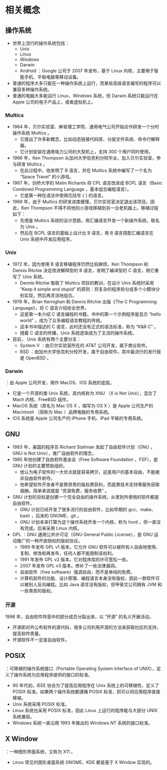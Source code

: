 # 相关概念

## 操作系统

- 世界上流行的操作系统包括：
  - Unix
  - Linux
  - Windows
  - Darwin
  - Android ：Google 公司于 2007 年发布，基于 Linux 内核，主要用于智能手机、平板电脑等移动设备。
- 普通的程序大多只能在一种操作系统上运行，而某些高级语言编写的程序可以兼容多种操作系统。
- 普通的电脑大多能运行 Linux、Windows 系统，但 Darwin 系统只能运行在 Apple 公司的电子产品上，或者虚拟机上。

### Multics

- 1964 年，贝尔实验室、麻省理工学院、通用电气公司开始合作研发一个分时操作系统 Multics 。
  - 它提出了许多新概念，比如动态链接代码库、分层文件系统、命令行解释器。
  - 它计划安装在通用电力公司的大型机上，支持 300 个用户同时使用。
- 1966 年，Ken Thompson 从加州大学伯克利分校毕业，加入贝尔实验室，参与研发 Multics 。
  - 在此过程中，他发明了 B 语言，并在 Multics 系统中编写了一个名为 “Space Travel” 的小游戏。
- 1967 年，剑桥大学的 Matin Richards 将 CPL 语言改进成 BCPL 语言（Basic Combined Programming Language ，基本组合编程语言）。
  - 它是第一种在语法中使用花括号 { } 的语言。
- 1969 年，由于 Multics 的研发进度缓慢，贝尔实验室决定退出该项目。因此，Ken Thompson 不得不将他的小游戏移植到另一台老机器上。移植过程如下：
  - 先借鉴 Multics 系统的设计思路，用汇编语言开发一个新操作系统，取名为 Unix 。
  - 然后在 BCPL 语言的基础上设计出 B 语言，用 B 语言搭配汇编语言在 Unix 系统中开发应用程序。

### Unix

- 1972 年，因为使用 B 语言移植程序仍然比较麻烦，Ken Thompson 和 Dennis Ritchie 决定改进解释型的 B 语言，发明了编译型的 C 语言，用它重写了 Unix 系统。
  - Dennis Ritchie 吸取了 Multics 项目的教训，在设计 Unix 系统时采用 “Keep it simple and stupid” 的原则：将复杂的程序拆分成多个小模块分别实现，然后再灵活地组合。
- 1978 年，Brian Kernighan 和 Dennis Ritchie 出版《The C Programming Language》，将 C 语言介绍给全世界。
  - 这是第一本介绍 C 语言编程的书籍，书中的第一个示例程序是显示 “hello world” ，成为了众多编程语言教程的传统。
  - 这本书中描述的 C 语言，此时还没有正式的语法标准，称为 “K&R C” 。
  - 随着 C 语言的传播，Unix 系统逐渐成为了主流的操作系统。
- 目前， Unix 系统有两个主要分支：
  - System V ：由贝尔实验室所在的 AT&T 公司开发，属于商业软件。
  - BSD ：由加州大学伯克利分校开发，属于自由软件。其中最流行的发行版是 OpenBSD 。

### Darwin

：由 Apple 公司开发，用作 MacOS、IOS 系统的底层。
- 它是一个开源的类 Unix 系统，其内核称为 XNU （X is Not Unix），混合了 Mach 内核、FreeBSD 组件。
- MacOS 系统（原名为 Mac OS X ，缩写为 OS X ）是 Apple 公司生产的 Macintosh （简称为 Mac ）品牌电脑的专用系统。
- IOS 系统是 Apple 公司生产的 iPhone 手机、iPad 平板的专用系统。

## GNU

- 1983 年，美国的程序员 Richard Stallman 发起了自由软件计划（GNU ，GNU is Not Unix），推广自由软件的理念。
- 1985 年他创建了自由软件基金会（Free Software Foundation ，FSF），是 GNU 计划的主要赞助组织。
  - 他认为电子软件的一大优点就是容易拷贝，这是用户的基本自由，不能被非自由软件剥夺。
  - 他希望软件开发者不是靠昂贵的版权费获利，而是靠技术支持等服务获取报酬。简单来说就是 “资源免费，服务收费” 。
- GNU 计划的目标是创建一个完全自由的操作系统，从里到外使用的软件都是自由软件。
  - GNU 计划已经开发了很多流行的自由软件，比如早期的 gcc、make、bash ，后来的 GNOME、git 。
  - GNU 计划本来打算为这个操作系统开发一个内核，称为 hurd ，但一直没有完成。后来采用 Linux 内核。
- GPL ：GNU 通用公共许可证（GNU General Public License），是 GNU 运动推广的一种开放授权的版权协议。
  - 1989 年发布 GPL v1 版本。它允许 GNU 软件可以被所有人自由地使用、复制、修改和再发布，任何人都不能限制该权利。
  - 1991 年发布 GPL v2 版本。它对程序库的许可宽松一些。
  - 2007 年发布 GPL v3 版本。修补了一些法律漏洞。
  - 自由软件（free software）强调自由，而不是单纯的免费。
  - 计算机软件的功能、设计原理、编程语言本身没有版权，因此一款软件可以被别人反向编程。比如 Java 语言没有版权，但甲骨文公司拥有 JVM 和一些类库的版权。

### 开源

1998 年，自由软件阵营中的部分成员分裂出来，以 “开源” 的名义开展活动。
- 开源即对外公布软件的源代码，很多公司利用开源的方法来获取社区的支持，提高软件质量。
- 开源软件不一定是自由软件。

## POSIX

：可移植的操作系统接口（Portable Operating System Interface of UNIX），定义了操作系统为应用程序提供的接口的标准。
- 90 年代初，IEEE 协会为了提高应用程序在 Unix 系统上的可移植性，定义了 POSIX 标准。如果两个操作系统都遵循 POSIX 标准，则可以将应用程序直接移植。
- Unix 系统采用 POSIX 标准。
- Linux 系统也采用 POSIX 标准，因此 Linux 上运行的程序能与大部分 UNIX 系统兼容。
- Windows 系统一直沿用 1993 年推出的 Windows NT 系统的接口标准。

## X Window

：一种图形界面系统，又称为 X11 。
- Linux 常见的图形桌面系统 GNOME、KDE 都是基于 X Window 实现的。
